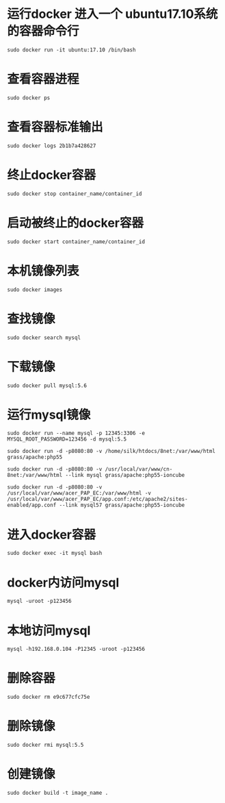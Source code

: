 # 运行docker 进入一个 ubuntu17.10系统的容器命令行
    sudo docker run -it ubuntu:17.10 /bin/bash

# 查看容器进程
    sudo docker ps

# 查看容器标准输出
    sudo docker logs 2b1b7a428627

# 终止docker容器
    sudo docker stop container_name/container_id

# 启动被终止的docker容器
    sudo docker start container_name/container_id

# 本机镜像列表
    sudo docker images

# 查找镜像
    sudo docker search mysql

# 下载镜像
    sudo docker pull mysql:5.6

# 运行mysql镜像
    sudo docker run --name mysql -p 12345:3306 -e MYSQL_ROOT_PASSWORD=123456 -d mysql:5.5

    sudo docker run -d -p8080:80 -v /home/silk/htdocs/8net:/var/www/html grass/apache:php55
    
    sudo docker run -d -p8080:80 -v /usr/local/var/www/cn-8net:/var/www/html --link mysql grass/apache:php55-ioncube

    sudo docker run -d -p8080:80 -v /usr/local/var/www/acer_PAP_EC:/var/www/html -v /usr/local/var/www/acer_PAP_EC/app.conf:/etc/apache2/sites-enabled/app.conf --link mysql57 grass/apache:php55-ioncube
    

# 进入docker容器
    sudo docker exec -it mysql bash

# docker内访问mysql
    mysql -uroot -p123456

# 本地访问mysql
    mysql -h192.168.0.104 -P12345 -uroot -p123456

# 删除容器
    sudo docker rm e9c677cfc75e

# 删除镜像
    sudo docker rmi mysql:5.5

# 创建镜像
    sudo docker build -t image_name .